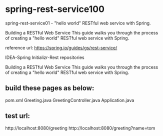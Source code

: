 # spring-rest-service100
spring-rest-service01 - "hello world" RESTful web service with Spring.

Building a RESTful Web Service
This guide walks you through the process of creating a "hello world" RESTful web service with Spring.

reference url:
https://spring.io/guides/gs/rest-service/

IDEA-Spring Initializr-Rest repositories

Building a RESTful Web Service
This guide walks you through the process of creating a "hello world" RESTful web service with Spring.

build these pages as below:
--------------
pom.xml
Greeting.java
GreetingController.java
Application.java

test url:
-------------
http://localhost:8080/greeting
http://localhost:8080/greeting?name=tom




